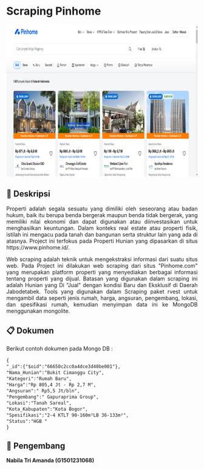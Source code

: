 # Scraping Pinhome

<p align="center" width="100%">
    <img width="750" height="400" src="https://github.com/nbltriamanda/Scraping_PinHome/blob/main/PINHOME.png">
</p>


## :blue_book: **Deskripsi**
<p align="justify">
Properti adalah segala sesuatu yang dimiliki oleh seseorang atau badan hukum, baik itu berupa benda bergerak maupun benda tidak bergerak, yang memiliki nilai ekonomi dan dapat digunakan atau diinvestasikan untuk menghasilkan keuntungan. Dalam konteks real estate atau properti fisik, istilah ini mengacu pada tanah dan bangunan serta struktur lain yang ada di atasnya. Project ini terfokus pada Properti Hunian yang dipasarkan di situs https://www.pinhome.id/.
  
</p>

<p align="justify">
Web scraping adalah teknik untuk mengekstraksi informasi dari suatu situs web. Pada Project ini dilakukan web scraping dari situs "Pinhome.com" yang merupakan platform properti yang menyediakan berbagai informasi tentang properti yang dijual. Batasan yang digunakan dalam scraping ini adalah Hunian yang Di "Jual" dengan kondisi Baru dan Eksklusif di Daerah Jabodetabek. Tools yang digunakan dalam Scraping  paket rvest untuk mengambil data seperti jenis rumah, harga, angsuran, pengembang, lokasi, dan spesifikasi rumah, kemudian menyimpan data ini ke MongoDB menggunakan mongolite.
</p>

## :clipboard: **Dokumen**

Berikut contoh dokumen pada Mongo DB :

```
{
"_id":{"$oid":"66650c2cc0a4dce3d40be001"},
"Nama_Hunian":"Bukit Cimanggu City",
"Kategori":"Rumah Baru",
"Harga":"Rp 805,4 Jt - Rp 2,7 M",
"Angsuran":" Rp5,5 Jt/bln",
"Pengembang":" Gapuraprima Group",
"Lokasi":"Tanah Sareal",
"Kota_Kabupaten":"Kota Bogor",
"Spesifikasi":"2-4 KTLT 90-160m²LB 36-133m²",
"Status":"HGB "
}
```

## :woman_with_headscarf: **Pengembang**
**Nabila Tri Amanda (G1501231068)**
